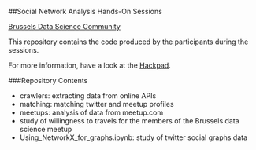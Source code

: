 ##Social Network Analysis Hands-On Sessions

[Brussels Data Science Community](http://www.meetup.com/Brussels-Data-Science-Community-Meetup/)

This repository contains the code produced by the participants during the sessions.

For more information, have a look at the [Hackpad](https://bxldatascience.hackpad.com/Hands-On-Social-Network-Analysis-9VU8PDKP2qO).

###Repository Contents

* crawlers: extracting data from online APIs
* matching: matching twitter and meetup profiles
* meetups: analysis of data from meetup.com
* study of willingness to travels for the members of the Brussels data science meetup
* Using_NetworkX_for_graphs.ipynb: study of twitter social graphs data
